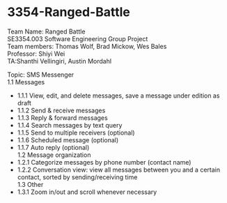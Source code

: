 # 3354-Ranged-Battle
Team Name: Ranged Battle <br />
SE3354.003 Software Engineering Group Project <br />
Team members: Thomas Wolf, Brad Mickow, Wes Bales <br />
Professor: Shiyi Wei <br />
TA:Shanthi Vellingiri, Austin Mordahl <br />

Topic: SMS	Messenger <br />
1.1 Messages <br />
  - 1.1.1 View,	edit,	and	delete	messages,	save	a	message	under	edition	as	draft <br />
  - 1.1.2 Send	&	receive	messages <br />
  - 1.1.3 Reply	&	forward	messages <br />
  - 1.1.4 Search	messages	by	text	query	<br />
  - 1.1.5 Send	to	multiple	receivers	(optional) <br />	
  - 1.1.6 Scheduled	message	(optional) <br />
  - 1.1.7 Auto	reply	(optional) <br />
1.2 Message	organization <br />
  - 1.2.1 Categorize	messages	by	phone	number	(contact	name) <br />
  - 1.2.2 Conversation	view:	view	all	messages	between	you	and	a	certain <br />
contact, sorted	by sending/receiving	time <br />
1.3 Other <br />
  - 1.3.1 Zoom	in/out	and	scroll	whenever	necessary <br />
